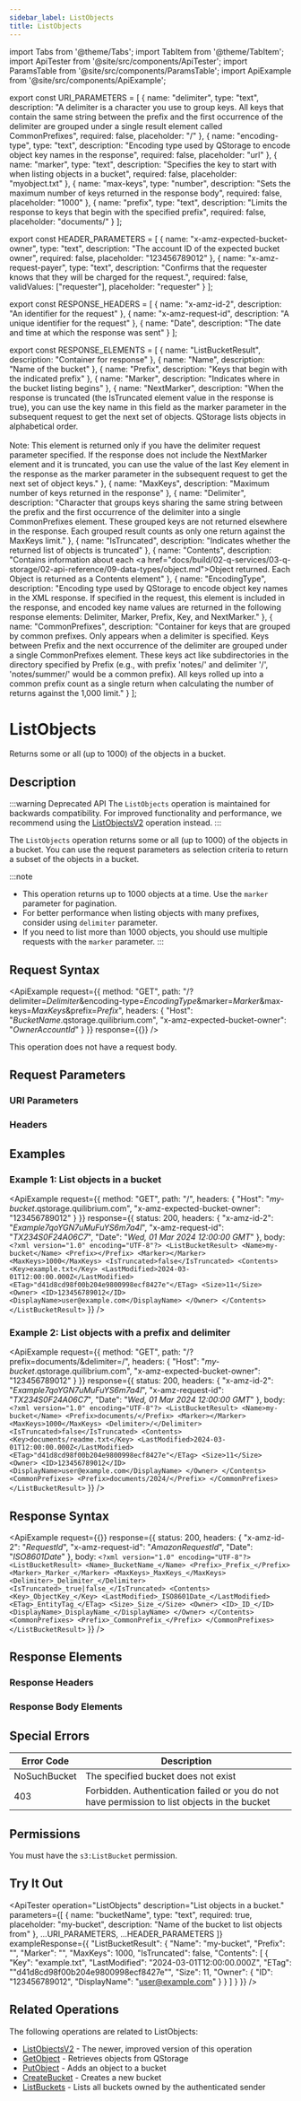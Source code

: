 ```yaml
---
sidebar_label: ListObjects
title: ListObjects
---
```


import Tabs from '@theme/Tabs';
import TabItem from '@theme/TabItem';
import ApiTester from '@site/src/components/ApiTester';
import ParamsTable from '@site/src/components/ParamsTable';
import ApiExample from '@site/src/components/ApiExample';

export const URI_PARAMETERS = [
  {
    name: "delimiter",
    type: "text",
    description: "A delimiter is a character you use to group keys. All keys that contain the same string between the prefix and the first occurrence of the delimiter are grouped under a single result element called CommonPrefixes",
    required: false,
    placeholder: "/"
  },
  {
    name: "encoding-type",
    type: "text",
    description: "Encoding type used by QStorage to encode object key names in the response",
    required: false,
    placeholder: "url"
  },
  {
    name: "marker",
    type: "text",
    description: "Specifies the key to start with when listing objects in a bucket",
    required: false,
    placeholder: "myobject.txt"
  },
  {
    name: "max-keys",
    type: "number",
    description: "Sets the maximum number of keys returned in the response body",
    required: false,
    placeholder: "1000"
  },
  {
    name: "prefix",
    type: "text",
    description: "Limits the response to keys that begin with the specified prefix",
    required: false,
    placeholder: "documents/"
  }
];

export const HEADER_PARAMETERS = [
  {
    name: "x-amz-expected-bucket-owner",
    type: "text",
    description: "The account ID of the expected bucket owner",
    required: false,
    placeholder: "123456789012"
  },
  {
    name: "x-amz-request-payer",
    type: "text",
    description: "Confirms that the requester knows that they will be charged for the request.",
    required: false,
    validValues: ["requester"],
    placeholder: "requester"
  }
];

export const RESPONSE_HEADERS = [
  {
    name: "x-amz-id-2",
    description: "An identifier for the request"
  },
  {
    name: "x-amz-request-id",
    description: "A unique identifier for the request"
  },
  {
    name: "Date",
    description: "The date and time at which the response was sent"
  }
];

export const RESPONSE_ELEMENTS = [
  {
    name: "ListBucketResult",
    description: "Container for response"
  },
  {
    name: "Name",
    description: "Name of the bucket"
  },
  {
    name: "Prefix",
    description: "Keys that begin with the indicated prefix"
  },
  {
    name: "Marker",
    description: "Indicates where in the bucket listing begins"
  },
  {
    name: "NextMarker",
    description: "When the response is truncated (the IsTruncated element value in the response is true), you can use the key name in this field as the marker parameter in the subsequent request to get the next set of objects. QStorage lists objects in alphabetical order.<br/><br/>Note: This element is returned only if you have the delimiter request parameter specified. If the response does not include the NextMarker element and it is truncated, you can use the value of the last Key element in the response as the marker parameter in the subsequent request to get the next set of object keys."
  },
  {
    name: "MaxKeys",
    description: "Maximum number of keys returned in the response"
  },
  {
    name: "Delimiter",
    description: "Character that groups keys sharing the same string between the prefix and the first occurrence of the delimiter into a single CommonPrefixes element. These grouped keys are not returned elsewhere in the response. Each grouped result counts as only one return against the MaxKeys limit."
  },
  {
    name: "IsTruncated",
    description: "Indicates whether the returned list of objects is truncated"
  },
  {
    name: "Contents",
    description: "Contains information about each <a href=\"docs/build/02-q-services/03-q-storage/02-api-reference/09-data-types/object.md\">Object</a> returned. Each Object is returned as a Contents element"
  },
  {
    name: "EncodingType",
    description: "Encoding type used by QStorage to encode object key names in the XML response. If specified in the request, this element is included in the response, and encoded key name values are returned in the following response elements: Delimiter, Marker, Prefix, Key, and NextMarker."
  },
  {
    name: "CommonPrefixes",
    description: "Container for keys that are grouped by common prefixes. Only appears when a delimiter is specified. Keys between Prefix and the next occurrence of the delimiter are grouped under a single CommonPrefixes element. These keys act like subdirectories in the directory specified by Prefix (e.g., with prefix 'notes/' and delimiter '/', 'notes/summer/' would be a common prefix). All keys rolled up into a common prefix count as a single return when calculating the number of returns against the 1,000 limit."
  }
];

# ListObjects

Returns some or all (up to 1000) of the objects in a bucket.

## Description
:::warning Deprecated API
The `ListObjects` operation is maintained for backwards compatibility. For improved functionality and performance, we recommend using the [ListObjectsV2](./list-objects-v2) operation instead.
:::


The `ListObjects` operation returns some or all (up to 1000) of the objects in a bucket. You can use the request parameters as selection criteria to return a subset of the objects in a bucket.

:::note
- This operation returns up to 1000 objects at a time. Use the `marker` parameter for pagination.
- For better performance when listing objects with many prefixes, consider using `delimiter` parameter.
- If you need to list more than 1000 objects, you should use multiple requests with the `marker` parameter.
:::

## Request Syntax

<ApiExample
  request={{
    method: "GET",
    path: "/?delimiter=_Delimiter_&encoding-type=_EncodingType_&marker=_Marker_&max-keys=_MaxKeys_&prefix=_Prefix_",
    headers: {
      "Host": "_BucketName_.qstorage.quilibrium.com",
      "x-amz-expected-bucket-owner": "_OwnerAccountId_"
    }
  }}
  response={{}}
/>

This operation does not have a request body.

## Request Parameters

### URI Parameters

<ParamsTable parameters={URI_PARAMETERS} />

### Headers

<ParamsTable parameters={HEADER_PARAMETERS} />

## Examples

### Example 1: List objects in a bucket

<ApiExample
  request={{
    method: "GET",
    path: "/",
    headers: {
      "Host": "_my-bucket_.qstorage.quilibrium.com",
      "x-amz-expected-bucket-owner": "123456789012"
    }
  }}
  response={{
    status: 200,
    headers: {
      "x-amz-id-2": "_Example7qoYGN7uMuFuYS6m7a4l_",
      "x-amz-request-id": "_TX234S0F24A06C7_",
      "Date": "_Wed, 01 Mar 2024 12:00:00 GMT_"
    },
    body: `<?xml version="1.0" encoding="UTF-8"?>
<ListBucketResult>
   <Name>my-bucket</Name>
   <Prefix></Prefix>
   <Marker></Marker>
   <MaxKeys>1000</MaxKeys>
   <IsTruncated>false</IsTruncated>
   <Contents>
      <Key>example.txt</Key>
      <LastModified>2024-03-01T12:00:00.000Z</LastModified>
      <ETag>"d41d8cd98f00b204e9800998ecf8427e"</ETag>
      <Size>11</Size>
      <Owner>
         <ID>123456789012</ID>
         <DisplayName>user@example.com</DisplayName>
      </Owner>
   </Contents>
</ListBucketResult>`
  }}
/>

### Example 2: List objects with a prefix and delimiter

<ApiExample
  request={{
    method: "GET",
    path: "/?prefix=documents/&delimiter=/",
    headers: {
      "Host": "_my-bucket_.qstorage.quilibrium.com",
      "x-amz-expected-bucket-owner": "123456789012"
    }
  }}
  response={{
    status: 200,
    headers: {
      "x-amz-id-2": "_Example7qoYGN7uMuFuYS6m7a4l_",
      "x-amz-request-id": "_TX234S0F24A06C7_",
      "Date": "_Wed, 01 Mar 2024 12:00:00 GMT_"
    },
    body: `<?xml version="1.0" encoding="UTF-8"?>
<ListBucketResult>
   <Name>my-bucket</Name>
   <Prefix>documents/</Prefix>
   <Marker></Marker>
   <MaxKeys>1000</MaxKeys>
   <Delimiter>/</Delimiter>
   <IsTruncated>false</IsTruncated>
   <Contents>
      <Key>documents/readme.txt</Key>
      <LastModified>2024-03-01T12:00:00.000Z</LastModified>
      <ETag>"d41d8cd98f00b204e9800998ecf8427e"</ETag>
      <Size>11</Size>
      <Owner>
         <ID>123456789012</ID>
         <DisplayName>user@example.com</DisplayName>
      </Owner>
   </Contents>
   <CommonPrefixes>
      <Prefix>documents/2024/</Prefix>
   </CommonPrefixes>
</ListBucketResult>`
  }}
/>

## Response Syntax

<ApiExample
  request={{}}
  response={{
    status: 200,
    headers: {
      "x-amz-id-2": "_RequestId_",
      "x-amz-request-id": "_AmazonRequestId_",
      "Date": "_ISO8601Date_"
    },
    body: `<?xml version="1.0" encoding="UTF-8"?>
<ListBucketResult>
   <Name>_BucketName_</Name>
   <Prefix>_Prefix_</Prefix>
   <Marker>_Marker_</Marker>
   <MaxKeys>_MaxKeys_</MaxKeys>
   <Delimiter>_Delimiter_</Delimiter>
   <IsTruncated>_true|false_</IsTruncated>
   <Contents>
      <Key>_ObjectKey_</Key>
      <LastModified>_ISO8601Date_</LastModified>
      <ETag>_EntityTag_</ETag>
      <Size>_Size_</Size>
      <Owner>
         <ID>_ID_</ID>
         <DisplayName>_DisplayName_</DisplayName>
      </Owner>
   </Contents>
   <CommonPrefixes>
      <Prefix>_CommonPrefix_</Prefix>
   </CommonPrefixes>
</ListBucketResult>`
  }}
/>

## Response Elements

### Response Headers

<ParamsTable responseElements={RESPONSE_HEADERS} type="response" />

### Response Body Elements

<ParamsTable responseElements={RESPONSE_ELEMENTS} type="response" />

## Special Errors

| Error Code | Description |
|------------|-------------|
| NoSuchBucket | The specified bucket does not exist |
| 403 | Forbidden. Authentication failed or you do not have permission to list objects in the bucket |

## Permissions

You must have the `s3:ListBucket` permission.

## Try It Out

<ApiTester
  operation="ListObjects"
  description="List objects in a bucket."
  parameters={[
    {
      name: "bucketName",
      type: "text",
      required: true,
      placeholder: "my-bucket",
      description: "Name of the bucket to list objects from"
    },
    ...URI_PARAMETERS,
    ...HEADER_PARAMETERS
  ]}
  exampleResponse={{
    "ListBucketResult": {
      "Name": "my-bucket",
      "Prefix": "",
      "Marker": "",
      "MaxKeys": 1000,
      "IsTruncated": false,
      "Contents": [
        {
          "Key": "example.txt",
          "LastModified": "2024-03-01T12:00:00.000Z",
          "ETag": "\"d41d8cd98f00b204e9800998ecf8427e\"",
          "Size": 11,
          "Owner": {
            "ID": "123456789012",
            "DisplayName": "user@example.com"
          }
        }
      ]
    }
  }}
/> 

## Related Operations

The following operations are related to ListObjects:

- [ListObjectsV2](./list-objects-v2) - The newer, improved version of this operation
- [GetObject](./get-object) - Retrieves objects from QStorage
- [PutObject](./put-object) - Adds an object to a bucket
- [CreateBucket](../bucket-operations/create-bucket) - Creates a new bucket
- [ListBuckets](../bucket-operations/list-buckets) - Lists all buckets owned by the authenticated sender 